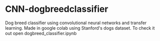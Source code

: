 # CNN-dogbreedclassifier
Dog breed classifier using convolutional neural networks and transfer learning. Made in google colab using Stanford's dogs dataset.
To check it out open dogbreed_classifier.ipynb
